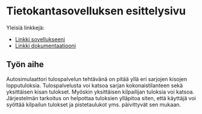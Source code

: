 # Tietokantasovelluksen esittelysivu

Yleisiä linkkejä:

* [Linkki sovellukseeni](http://mixlaiti.users.cs.helsinki.fi/tsoha/)
* [Linkki dokumentaatiooni](https://github.com/mihalo/Tsoha-Bootstrap/blob/master/doc/dokumentaatio.pdf)

## Työn aihe

Autosimulaattori tulospalvelun tehtävänä on pitää yllä eri sarjojen kisojen lopputuloksia. Tulospalvelusta voi katsoa sarjan kokonaistilanteen sekä yksittäisen kisan tulokset. Myöskin yksittäisen kilpailijan tuloksia voi katsoa. Järjestelmän tarkoitus on helpottaa tuloksien ylläpitoa siten, että käyttäjä voi syöttää kilpailun tulokset ja pistetaulukot yms. päivittyvät sen mukaan.

